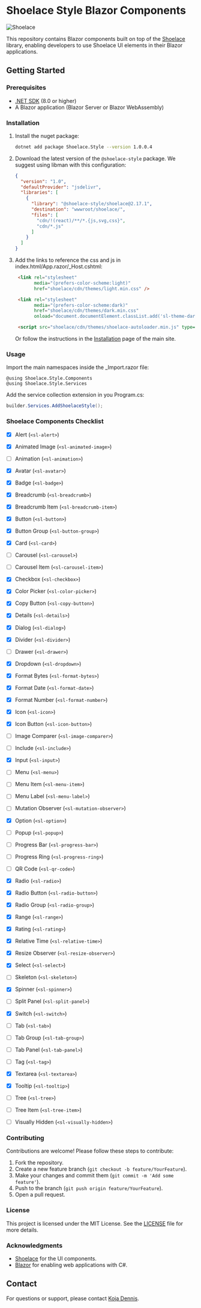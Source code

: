 # Shoelace Style Blazor Components

![Shoelace](https://shoelace.style/assets/images/wordmark.svg)

This repository contains Blazor components built on top of the [Shoelace](https://shoelace.style) library, enabling developers to use Shoelace UI elements in their Blazor applications.

## Getting Started

### Prerequisites

- [.NET SDK](https://dotnet.microsoft.com/download) (8.0 or higher)
- A Blazor application (Blazor Server or Blazor WebAssembly)

### Installation

1. Install the nuget package:

   ```bash
   dotnet add package Shoelace.Style --version 1.0.0.4
   ```

2. Download the latest version of the <code>@shoelace-style</code> package. We suggest using libman with this configuration:

   ```json
   {
     "version": "1.0",
     "defaultProvider": "jsdelivr",
     "libraries": [
       {
         "library": "@shoelace-style/shoelace@2.17.1",
         "destination": "wwwroot/shoelace/",
         "files": [
           "cdn/!(react)/**/*.{js,svg,css}",
           "cdn/*.js"
         ]
       }
     ]
   }
   ```

3. Add the links to reference the css and js in index.html/App.razor/_Host.cshtml:

   ```html
    <link rel="stylesheet"
          media="(prefers-color-scheme:light)"
          href="shoelace/cdn/themes/light.min.css" />
   
    <link rel="stylesheet"
          media="(prefers-color-scheme:dark)"
          href="shoelace/cdn/themes/dark.min.css"
          onload="document.documentElement.classList.add('sl-theme-dark');" />
   ```

   ``` html
    <script src="shoelace/cdn/themes/shoelace-autoloader.min.js" type="module" data-shoelace="/shoelace/cdn"></script>
   ```

   Or follow the instructions in the [Installation](https://shoelace.style/getting-started/installation) page of the main site.

### Usage

Import the main namespaces inside the _Import.razor file:

``` cshtml
@using Shoelace.Style.Components
@using Shoelace.Style.Services
```

Add the service collection extension in you Program.cs:

``` cs
builder.Services.AddShoelaceStyle();
```

### Shoelace Components Checklist

- [X] Alert (`<sl-alert>`)
- [X] Animated Image (`<sl-animated-image>`)
- [ ] Animation (`<sl-animation>`)
- [X] Avatar (`<sl-avatar>`)
- [X] Badge (`<sl-badge>`)
- [X] Breadcrumb (`<sl-breadcrumb>`)
- [X] Breadcrumb Item (`<sl-breadcrumb-item>`)
- [X] Button (`<sl-button>`)
- [X] Button Group (`<sl-button-group>`)
- [X] Card (`<sl-card>`)
- [ ] Carousel (`<sl-carousel>`)
- [ ] Carousel Item (`<sl-carousel-item>`)
- [X] Checkbox (`<sl-checkbox>`)
- [X] Color Picker (`<sl-color-picker>`)
- [X] Copy Button (`<sl-copy-button>`)
- [X] Details (`<sl-details>`)
- [X] Dialog (`<sl-dialog>`)
- [X] Divider (`<sl-divider>`)
- [ ] Drawer (`<sl-drawer>`)
- [X] Dropdown (`<sl-dropdown>`)
- [X] Format Bytes (`<sl-format-bytes>`)
- [X] Format Date (`<sl-format-date>`)
- [X] Format Number (`<sl-format-number>`)
- [X] Icon (`<sl-icon>`)
- [X] Icon Button (`<sl-icon-button>`)
- [ ] Image Comparer (`<sl-image-comparer>`)
- [ ] Include (`<sl-include>`)
- [X] Input (`<sl-input>`)
- [ ] Menu (`<sl-menu>`)
- [ ] Menu Item (`<sl-menu-item>`)
- [ ] Menu Label (`<sl-menu-label>`)
- [ ] Mutation Observer (`<sl-mutation-observer>`)
- [X] Option (`<sl-option>`)
- [ ] Popup (`<sl-popup>`)
- [ ] Progress Bar (`<sl-progress-bar>`)
- [ ] Progress Ring (`<sl-progress-ring>`)
- [ ] QR Code (`<sl-qr-code>`)
- [X] Radio (`<sl-radio>`)
- [X] Radio Button (`<sl-radio-button>`)
- [X] Radio Group (`<sl-radio-group>`)
- [X] Range (`<sl-range>`)
- [X] Rating (`<sl-rating>`)
- [X] Relative Time (`<sl-relative-time>`)
- [X] Resize Observer (`<sl-resize-observer>`)
- [X] Select (`<sl-select>`)
- [ ] Skeleton (`<sl-skeleton>`)
- [X] Spinner (`<sl-spinner>`)
- [ ] Split Panel (`<sl-split-panel>`)
- [X] Switch (`<sl-switch>`)
- [ ] Tab (`<sl-tab>`)
- [ ] Tab Group (`<sl-tab-group>`)
- [ ] Tab Panel (`<sl-tab-panel>`)
- [ ] Tag (`<sl-tag>`)
- [X] Textarea (`<sl-textarea>`)
- [X] Tooltip (`<sl-tooltip>`)
- [ ] Tree (`<sl-tree>`)
- [ ] Tree Item (`<sl-tree-item>`)
- [ ] Visually Hidden (`<sl-visually-hidden>`)


### Contributing

Contributions are welcome! Please follow these steps to contribute:

1. Fork the repository.
2. Create a new feature branch (`git checkout -b feature/YourFeature`).
3. Make your changes and commit them (`git commit -m 'Add some feature'`).
4. Push to the branch (`git push origin feature/YourFeature`).
5. Open a pull request.

### License

This project is licensed under the MIT License. See the [LICENSE](https://github.com/Denny09310/Shoelace.Style/blob/master/LICENSE.txt) file for more details.

### Acknowledgments

- [Shoelace](https://shoelace.style) for the UI components.
- [Blazor](https://dotnet.microsoft.com/apps/aspnet/web-apps/blazor) for enabling web applications with C#.

## Contact

For questions or support, please contact [Koja Dennis](mailto:k.denny2000@gmail.com).